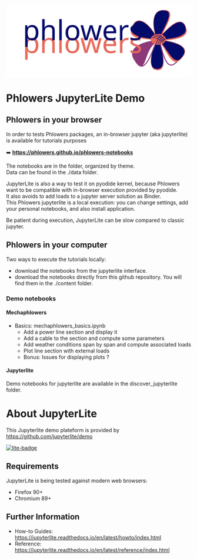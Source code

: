 <img src="./images/phlowers_fullsize_txt_banner.svg" alt="phlowers logo" width="800" align="center" style="display: block; margin: 0 auto"/>

# Phlowers JupyterLite Demo

## Phlowers in your browser

In order to tests Phlowers packages, an in-browser jupyter (aka jupyterlite) is available for tutorials purposes

➡️ **https://phlowers.github.io/phlowers-notebooks**

The notebooks are in the folder, organized by theme.  
Data can be found in the ./data folder.

JupyterLite is also a way to test it on pyodide kernel, because Phlowers want to be compatible with in-browser execution provided by pyodide.  
It also avoids to add loads to a jupyter server solution as Binder.  
This Phlowers jupyterlite is a local execution: you can change settings, add your personal notebooks, and also install application.

Be patient during execution, JupyterLite can be slow compared to classic jupyter. 

## Phlowers in your computer

Two ways to execute the tutorials locally:
- download the notebooks from the jupyterlite interface.
- download the notebooks directly from this github repository. You will find them in the ./content folder.

### Demo notebooks

#### Mechaphlowers
- Basics: mechaphlowers_basics.ipynb
  - Add a power line section and display it 
  - Add a cable to the section and compute some parameters
  - Add weather conditions span by span and compute associated loads
  - Plot line section with external loads
  - Bonus: Issues for displaying plots ?

#### Jupyterlite

Demo notebooks for jupyterlite are available in the discover_jupyterlite folder.

# About JupyterLite

This Jupyterlite demo plateform is provided by https://github.com/jupyterlite/demo

[![lite-badge](https://jupyterlite.rtfd.io/en/latest/_static/badge.svg)](https://jupyterlite.github.io/demo)

## Requirements

JupyterLite is being tested against modern web browsers:

- Firefox 90+
- Chromium 89+

## Further Information

- How-to Guides: https://jupyterlite.readthedocs.io/en/latest/howto/index.html
- Reference: https://jupyterlite.readthedocs.io/en/latest/reference/index.html

